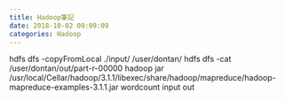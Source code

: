 ```yaml
---
title: Hadoop筆記
date: 2018-10-02 09:09:09
categories: Hadoop
---
```

hdfs dfs -copyFromLocal ./input/ /user/dontan/
hdfs dfs -cat /user/dontan/out/part-r-00000
hadoop jar /usr/local/Cellar/hadoop/3.1.1/libexec/share/hadoop/mapreduce/hadoop-mapreduce-examples-3.1.1.jar wordcount input out